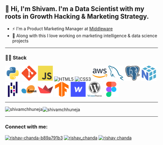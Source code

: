 ## 👋 Hi, I'm Shivam. I'm a Data Scientist with my roots in Growth Hacking & Marketing Strategy.

- ⚡ I'm a Product Marketing Manager at [Middleware](https://github.com/middlewarehq/middleware)
- 🌱 Along with this I love working on marketing intelligence & data science projects

<hr style="height:0.3px; border:none; color:#333; background-color:#333;" />

### :technologist: Stack

<img src="https://github.com/devicons/devicon/blob/master/icons/python/python-original.svg" alt="Python" width="50" height="50"/> <img src="https://github.com/devicons/devicon/blob/master/icons/git/git-original.svg" alt="Git" width="50" height="50"/> <img src="https://github.com/devicons/devicon/blob/master/icons/javascript/javascript-original.svg" alt="Javascript" width="50" height="50"/> <img src="https://upload.wikimedia.org/wikipedia/commons/6/61/HTML5_logo_and_wordmark.svg" alt="HTML5" height="50" width="50"/> <img src="https://upload.wikimedia.org/wikipedia/commons/d/d5/CSS3_logo_and_wordmark.svg" alt="CSS3" height="50" width="50"/> <img src="https://github.com/devicons/devicon/blob/master/icons/amazonwebservices/amazonwebservices-original-wordmark.svg" alt="AWS" width="50" height="50"/> <img src="https://github.com/devicons/devicon/blob/master/icons/mysql/mysql-original.svg" alt="mysql" width="50" height="50"/> <img src="https://github.com/devicons/devicon/blob/master/icons/postgresql/postgresql-original.svg" alt="postgresql" width="50" height="50"/> <img src="https://github.com/devicons/devicon/blob/master/icons/numpy/numpy-original.svg" alt="numpy" width="50" height="50"/> <img src="https://github.com/devicons/devicon/blob/master/icons/pandas/pandas-original.svg" alt="pandas" width="50" height="50"/> <img src="https://github.com/devicons/devicon/blob/master/icons/scikitlearn/scikitlearn-original.svg" alt="scikitlearn" width="50" height="50"/> <img src="https://github.com/devicons/devicon/blob/master/icons/streamlit/streamlit-original.svg" alt="streamlit" width="50" height="50"/> <img src="https://github.com/devicons/devicon/blob/master/icons/tensorflow/tensorflow-original.svg" alt="tensorflow" width="50" height="50"/> <img src="https://github.com/devicons/devicon/blob/master/icons/webflow/webflow-original.svg" alt="webflow" width="50" height="50"/> <img src="https://github.com/devicons/devicon/blob/master/icons/wordpress/wordpress-original.svg" alt="wordpress" width="50" height="50"/> <img src="https://github.com/devicons/devicon/blob/master/icons/figma/figma-original.svg" alt="figma" width="50" height="50"/>

<hr style="height:0.3px; border:none; color:#333; background-color:#333;" />

<p><img align="left" src="https://github-readme-stats.vercel.app/api/top-langs?username=shivamchhuneja&show_icons=true&locale=en&layout=compact&theme=omni" alt="shivamchhuneja" /></p>

<p><img align="center" src="https://github-readme-streak-stats.herokuapp.com/?user=shivamchhuneja&&theme=omni" alt="shivamchhuneja" /></p>

<hr style="height:0.3px; border:none; color:#333; background-color:#333;" />

### Connect with me:

<a href="https://linkedin.com/in/shivamchhuneja" target="blank"><img align="center" src="https://raw.githubusercontent.com/rahuldkjain/github-profile-readme-generator/master/src/images/icons/Social/linked-in-alt.svg" alt="rishav-chanda-b89a791b3" height="30" width="40" /></a>
<a href="https://instagram.com/shivamchhuneja" target="blank"><img align="center" src="https://raw.githubusercontent.com/rahuldkjain/github-profile-readme-generator/master/src/images/icons/Social/instagram.svg" alt="rishav_chanda" height="30" width="40" /></a>
<a href="https://www.youtube.com/@frwrdfast" target="blank"><img align="center" src="https://raw.githubusercontent.com/rahuldkjain/github-profile-readme-generator/master/src/images/icons/Social/youtube.svg" alt="rishav chanda" height="30" width="40" /></a>
</p>
